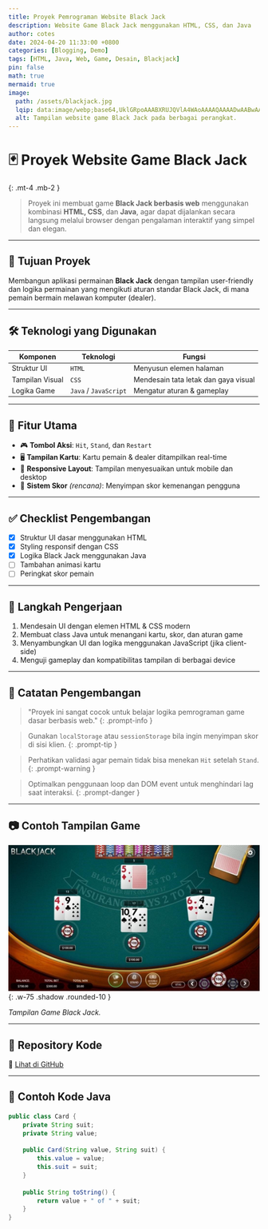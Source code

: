 ```yaml
---
title: Proyek Pemrograman Website Black Jack
description: Website Game Black Jack menggunakan HTML, CSS, dan Java
author: cotes
date: 2024-04-20 11:33:00 +0800
categories: [Blogging, Demo]
tags: [HTML, Java, Web, Game, Desain, Blackjack]
pin: false
math: true
mermaid: true
image:
  path: /assets/blackjack.jpg
  lqip: data:image/webp;base64,UklGRpoAAABXRUJQVlA4WAoAAAAQAAAADwAABwAAQUxQSDIAAAARL0AmbZurmr57yyIiqE8oiG0bejIYEQTgqiDA9vqnsUSI6H+oAERp2HZ65qP/VIAWAFZQOCBCAAAA8AEAnQEqEAAIAAVAfCWkAALp8sF8rgRgAP7o9FDvMCkMde9PK7euH5M1m6VWoDXf2FkP3BqV0ZYbO6NA/VFIAAAA
  alt: Tampilan website game Black Jack pada berbagai perangkat.
---
```


# 🃏 Proyek Website Game Black Jack
{: .mt-4 .mb-2 }

> Proyek ini membuat game **Black Jack berbasis web** menggunakan kombinasi **HTML, CSS**, dan **Java**, agar dapat dijalankan secara langsung melalui browser dengan pengalaman interaktif yang simpel dan elegan.

---

## 🎯 Tujuan Proyek
Membangun aplikasi permainan **Black Jack** dengan tampilan user-friendly dan logika permainan yang mengikuti aturan standar Black Jack, di mana pemain bermain melawan komputer (dealer).

---

## 🛠️ Teknologi yang Digunakan

| Komponen        | Teknologi             | Fungsi                                 |
|-----------------|-----------------------|----------------------------------------|
| Struktur UI     | `HTML`                | Menyusun elemen halaman                |
| Tampilan Visual | `CSS`                 | Mendesain tata letak dan gaya visual   |
| Logika Game     | `Java` / `JavaScript` | Mengatur aturan & gameplay             |

---

## 🔧 Fitur Utama

- 🎮 **Tombol Aksi**: `Hit`, `Stand`, dan `Restart`
- 🖥️ **Tampilan Kartu**: Kartu pemain & dealer ditampilkan real-time
- 📱 **Responsive Layout**: Tampilan menyesuaikan untuk mobile dan desktop
- 🔁 **Sistem Skor** *(rencana)*: Menyimpan skor kemenangan pengguna

---

## ✅ Checklist Pengembangan

- [x] Struktur UI dasar menggunakan HTML
- [x] Styling responsif dengan CSS
- [x] Logika Black Jack menggunakan Java
- [ ] Tambahan animasi kartu
- [ ] Peringkat skor pemain

---

## 📌 Langkah Pengerjaan

1. Mendesain UI dengan elemen HTML & CSS modern
2. Membuat class Java untuk menangani kartu, skor, dan aturan game
3. Menyambungkan UI dan logika menggunakan JavaScript (jika client-side)
4. Menguji gameplay dan kompatibilitas tampilan di berbagai device

---

## 💬 Catatan Pengembangan

> "Proyek ini sangat cocok untuk belajar logika pemrograman game dasar berbasis web."
{: .prompt-info }

> Gunakan `localStorage` atau `sessionStorage` bila ingin menyimpan skor di sisi klien.
{: .prompt-tip }

> Perhatikan validasi agar pemain tidak bisa menekan `Hit` setelah `Stand`.
{: .prompt-warning }

> Optimalkan penggunaan loop dan DOM event untuk menghindari lag saat interaksi.
{: .prompt-danger }

---

## 📷 Contoh Tampilan Game

![Tampilan Game Black Jack](/assets/blackjack.jpg){: .w-75 .shadow .rounded-10 }

_Tampilan Game Black Jack._

---

## 📎 Repository Kode

🔗 [Lihat di GitHub](https://github.com/muslihkar17/LAB-WEB-15-2024/tree/main/H071231042/TUGAS%205)

---

## 📄 Contoh Kode Java

```java
public class Card {
    private String suit;
    private String value;

    public Card(String value, String suit) {
        this.value = value;
        this.suit = suit;
    }

    public String toString() {
        return value + " of " + suit;
    }
}
